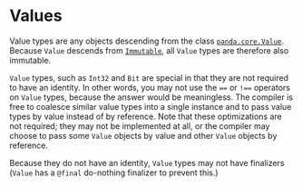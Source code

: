 Values
======

Value types are any objects descending from the class 
[`panda.core.Value`](api/panda.core.Value.html). Because `Value` descends from
[`Immutable`](immutable.html), all `Value` types are therefore also immutable.

`Value` types, such as `Int32` and `Bit` are special in that they are not
required to have an identity. In other words, you may not use the `==` or `!==`
operators on `Value` types, because the answer would be meaningless. The 
compiler is free to coalesce similar value types into a single instance and to
pass value types by value instead of by reference. Note that these optimizations
are not required; they may not be implemented at all, or the compiler may choose
to pass some `Value` objects by value and other `Value` objects by reference.

Because they do not have an identity, `Value` types may not have finalizers
(`Value` has a `@final` do-nothing finalizer to prevent this.)